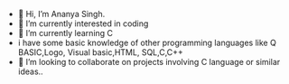 - 👋 Hi, I’m Ananya Singh.
- 👀 I’m currently interested in coding 
- 🌱 I’m currently learning C
- i have some basic knowledge of other programming languages like Q BASIC,Logo, Visual basic,HTML, SQL,C,C++
- 💞️ I’m looking to collaborate on projects involving C language or similar ideas..

<!---
AnanyaaSinghh/AnanyaaSinghh is a ✨ special ✨ repository because its `README.md` (this file) appears on your GitHub profile.
You can click the Preview link to take a look at your changes.
--->
